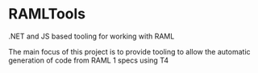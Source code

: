# RAMLTools
.NET and JS based tooling for working with RAML

The main focus of this project is to provide tooling to allow the automatic generation of code from RAML 1 specs using T4
